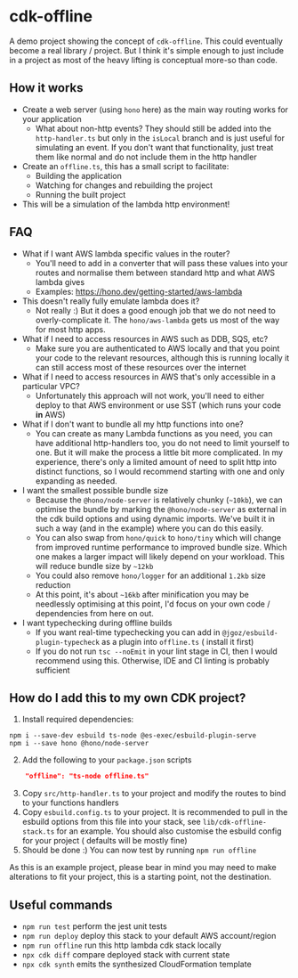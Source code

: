 # cdk-offline

A demo project showing the concept of `cdk-offline`. This could eventually become a real library / project. But I think
it's simple enough to just include in a project as most of the heavy lifting is conceptual more-so than code.

## How it works

- Create a web server (using `hono` here) as the main way routing works for your application
  - What about non-http events? They should still be added into the `http-handler.ts` but only in the `isLocal` branch
    and is just useful for simulating an event. If you don't want that functionality, just treat them like normal and
    do not include them in the http handler
- Create an `offline.ts`, this has a small script to facilitate:
  - Building the application
  - Watching for changes and rebuilding the project
  - Running the built project
- This will be a simulation of the lambda http environment!

## FAQ

- What if I want AWS lambda specific values in the router?
  - You'll need to add in a converter that will pass these values into your routes and normalise them between standard
    http and what AWS lambda gives
  - Examples: https://hono.dev/getting-started/aws-lambda
- This doesn't really fully emulate lambda does it?
  - Not really :) But it does a good enough job that we do not need to overly-complicate it. The `hono/aws-lambda`
    gets us most of the way for most http apps.
- What if I need to access resources in AWS such as DDB, SQS, etc?
  - Make sure you are authenticated to AWS locally and that you point your code to the relevant resources, although
    this is running locally it can still access most of these resources over the internet
- What if I need to access resources in AWS that's only accessible in a particular VPC?
  - Unfortunately this approach will not work, you'll need to either deploy to that AWS environment or use SST (which
    runs your code **in** AWS)
- What if I don't want to bundle all my http functions into one?
  - You can create as many Lambda functions as you need, you can have additional http-handlers too, you do not need to
    limit yourself to one. But it will make the process a little bit more complicated. In my experience, there's only
    a limited amount of need to split http into distinct functions, so I would recommend starting with one and only
    expanding as needed.
- I want the smallest possible bundle size
  - Because the `@hono/node-server` is relatively chunky (`~10kb`), we can optimise the bundle by marking
    the `@hono/node-server` as external in the cdk build options and using dynamic imports. We've built it in such a
    way (and in the example) where you can do this easily.
  - You can also swap from `hono/quick` to `hono/tiny` which will change from improved runtime performance to improved
    bundle size. Which one makes a larger impact will likely depend on your workload. This will reduce bundle size
    by `~12kb`
  - You could also remove `hono/logger` for an additional `1.2kb` size reduction
  - At this point, it's about `~16kb` after minification you may be needlessly optimising at this point, I'd focus on
    your own code / dependencies from here on out.
- I want typechecking during offline builds
  - If you want real-time typechecking you can add in `@jgoz/esbuild-plugin-typecheck` as a plugin into `offline.ts` (
    install it first)
  - If you do not run `tsc --noEmit` in your lint stage in CI, then I would recommend using this. Otherwise, IDE and
    CI linting is probably sufficient

## How do I add this to my own CDK project?

1. Install required dependencies:

```shell
npm i --save-dev esbuild ts-node @es-exec/esbuild-plugin-serve
npm i --save hono @hono/node-server
```

2. Add the following to your `package.json` scripts

```json
    "offline": "ts-node offline.ts"
```

3. Copy `src/http-handler.ts` to your project and modify the routes to bind to your functions handlers
4. Copy `esbuild.config.ts` to your project. It is recommended to pull in the esbuild options from this file into your
   stack, see `lib/cdk-offline-stack.ts` for an example. You should also customise the esbuild config for your project (
   defaults will be mostly fine)
5. Should be done :) You can now test by running `npm run offline`

As this is an example project, please bear in mind you may need to make alterations to fit your project, this is a
starting point, not the destination.

## Useful commands

- `npm run test` perform the jest unit tests
- `npm run deploy` deploy this stack to your default AWS account/region
- `npm run offline` run this http lambda cdk stack locally
- `npx cdk diff` compare deployed stack with current state
- `npx cdk synth` emits the synthesized CloudFormation template
